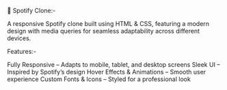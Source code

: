 🎵 Spotify Clone:-

A responsive Spotify clone built using HTML & CSS, featuring a modern design with media queries for seamless adaptability across different devices.

 Features:-
 
 Fully Responsive – Adapts to mobile, tablet, and desktop screens
 Sleek UI – Inspired by Spotify’s design
 Hover Effects & Animations – Smooth user experience
 Custom Fonts & Icons – Styled for a professional look
